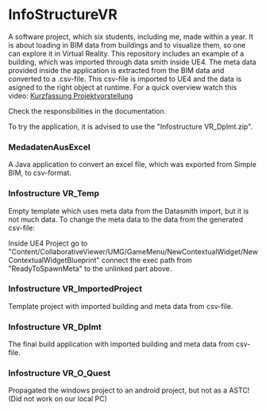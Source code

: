 # InfoStructureVR
A software project, which six students, including me, made within a year. It is about loading in BIM data from buildings and to visualize them, so one can explore it in Virtual Reality. This repository includes an example of a building, which was imported through data smith inside UE4. The meta data provided inside the application is extracted from the BIM data and converted to a .csv-file. This csv-file is imported to UE4 and the data is asigned to the right object at runtime.
For a quick overview watch this video: [Kurzfassung Projektvorstellung](https://www.youtube.com/watch?v=K2HljHToOYE)

Check the responsibilities in the documentation.

To try the application, it is advised to use the "Infostructure VR_Dplmt.zip".

### MedadatenAusExcel

A Java application to convert an excel file, which was exported from Simple BIM, to csv-format.

### Infostructure VR_Temp

Empty template which uses meta data from the Datasmith import, but it is not much data. To change the meta data to the data from the generated csv-file:

Inside UE4 Project go to "Content/CollaborativeViewer/UMG/GameMenu/NewContextualWidget/NewContextualWidgetBlueprint"
connect the exec path from "ReadyToSpawnMeta" to the unlinked part above.

### Infostructure VR_ImportedProject

Template project with imported building and meta data from csv-file.

### Infostructure VR_Dplmt

The final build application with imported building and meta data from csv-file.

### Infostructure VR_O_Quest

Propagated the windows project to an android project, but not as a ASTC! (Did not work on our local PC)
